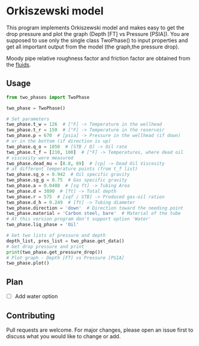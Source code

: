 # Orkiszewski model

This program implements Orkiszewski model and makes easy to get the drop pressure and plot the graph (Depth [FT] vs Pressure [PSIA]). You are supposed to use only the single class TwoPhase() to input properties and get all important output from the model (the graph,the pressure drop).

Moody pipe relative roughness factor and friction factor are obtained from the [fluids](https://fluids.readthedocs.io/). 

## Usage

```python
from two_phases import TwoPhase

two_phase = TwoPhase()

# Set parameters
two_phase.t_w = 126  # [°F] -> Temperature in the wellhead
two_phase.t_r = 150  # [°F] -> Temperature in the reservoir
two_phase.p = 670  # [psia] -> Pressure in the wellhead (if down)
# or in the bottom (if direction is up)
two_phase.q_o = 1850  # [STB / D] -> Oil rate
two_phase.t_f = [210, 100]  # [°F] -> Temperatures, where dead oil
# viscosity were measured
two_phase.dead_mu = [8.8, 89]  # [cp] -> Dead Oil Viscosity
# at different temperature points (from t_f list)
two_phase.sg_o = 0.942  # Oil specific gravity
two_phase.sg_g = 0.75  # Gas specific gravity
two_phase.a = 0.0488  # [sq ft] -> Tubing Area
two_phase.d = 3890  # [ft] -> Total depth
two_phase.r = 575  # [sqf / STB] -> Produced gas-oil ration
two_phase.d_h = 0.249  # [ft] -> Tubing diameter
two_phase.direction = 'down'  # Direction toward the needing point
two_phase.material = 'Carbon steel, bare'  # Material of the tube
# At this version program don't support option 'Water'
two_phase.liq_phase = 'Oil'

# Get two lists of pressure and depth
depth_list, pres_list = two_phase.get_data()
# Get drop pressure and print
print(two_phase.get_pressure_drop())
# Plot graph - Depth [FT] vs Pressure [PSIA]
two_phase.plot()
```

## Plan

- [ ] Add water option


## Contributing
Pull requests are welcome. For major changes, please open an issue first to discuss what you would like to change or add.
